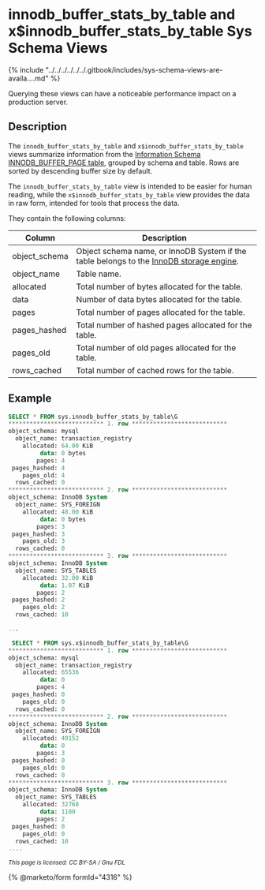 # innodb\_buffer\_stats\_by\_table and x$innodb\_buffer\_stats\_by\_table Sys Schema Views

{% include "../../../../../../.gitbook/includes/sys-schema-views-are-availa....md" %}

Querying these views can have a noticeable performance impact on a production server.

## Description

The `innodb_buffer_stats_by_table` and `x$innodb_buffer_stats_by_table` views summarize information from the [Information Schema INNODB\_BUFFER\_PAGE table](../../information-schema/information-schema-tables/information-schema-innodb-tables/information-schema-innodb_buffer_page-table.md), grouped by schema and table. Rows are sorted by descending buffer size by default.

The `innodb_buffer_stats_by_table` view is intended to be easier for human reading, while the `x$innodb_buffer_stats_by_table` view provides the data in raw form, intended for tools that process the data.

They contain the following columns:

| Column         | Description                                                                                                                                       |
| -------------- | ------------------------------------------------------------------------------------------------------------------------------------------------- |
| object\_schema | Object schema name, or InnoDB System if the table belongs to the [InnoDB storage engine](../../../../../../server-usage/storage-engines/innodb/). |
| object\_name   | Table name.                                                                                                                                       |
| allocated      | Total number of bytes allocated for the table.                                                                                                    |
| data           | Number of data bytes allocated for the table.                                                                                                     |
| pages          | Total number of pages allocated for the table.                                                                                                    |
| pages\_hashed  | Total number of hashed pages allocated for the table.                                                                                             |
| pages\_old     | Total number of old pages allocated for the table.                                                                                                |
| rows\_cached   | Total number of cached rows for the table.                                                                                                        |

## Example

```sql
SELECT * FROM sys.innodb_buffer_stats_by_table\G
*************************** 1. row ***************************
object_schema: mysql
  object_name: transaction_registry
    allocated: 64.00 KiB
         data: 0 bytes
        pages: 4
 pages_hashed: 4
    pages_old: 4
  rows_cached: 0
*************************** 2. row ***************************
object_schema: InnoDB System
  object_name: SYS_FOREIGN
    allocated: 48.00 KiB
         data: 0 bytes
        pages: 3
 pages_hashed: 3
    pages_old: 3
  rows_cached: 0
*************************** 3. row ***************************
object_schema: InnoDB System
  object_name: SYS_TABLES
    allocated: 32.00 KiB
         data: 1.07 KiB
        pages: 2
 pages_hashed: 2
    pages_old: 2
  rows_cached: 10

...

 SELECT * FROM sys.x$innodb_buffer_stats_by_table\G
*************************** 1. row ***************************
object_schema: mysql
  object_name: transaction_registry
    allocated: 65536
         data: 0
        pages: 4
 pages_hashed: 0
    pages_old: 0
  rows_cached: 0
*************************** 2. row ***************************
object_schema: InnoDB System
  object_name: SYS_FOREIGN
    allocated: 49152
         data: 0
        pages: 3
 pages_hashed: 0
    pages_old: 0
  rows_cached: 0
*************************** 3. row ***************************
object_schema: InnoDB System
  object_name: SYS_TABLES
    allocated: 32768
         data: 1100
        pages: 2
 pages_hashed: 0
    pages_old: 0
  rows_cached: 10
....
```

<sub>_This page is licensed: CC BY-SA / Gnu FDL_</sub>

{% @marketo/form formId="4316" %}
